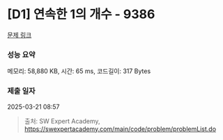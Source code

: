 # [D1] 연속한 1의 개수 - 9386 

[문제 링크](https://swexpertacademy.com/main/code/problem/problemDetail.do?contestProbId=AXALDUIq97oDFASI) 

### 성능 요약

메모리: 58,880 KB, 시간: 65 ms, 코드길이: 317 Bytes

### 제출 일자

2025-03-21 08:57



> 출처: SW Expert Academy, https://swexpertacademy.com/main/code/problem/problemList.do